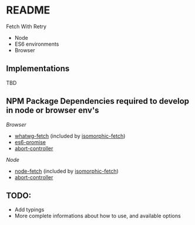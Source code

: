 # README

Fetch With Retry

- Node
- ES6 environments
- Browser


## Implementations

TBD


## NPM Package Dependencies required to develop in node or browser env's

*Browser*

* [whatwg-fetch](https://www.npmjs.com/package/whatwg-fetch) (included by [isomorphic-fetch](https://www.npmjs.com/package/isomorphic-fetch))
* [es6-promise](https://www.npmjs.com/package/es6-promise)
* [abort-controller](https://www.npmjs.com/package/abort-controller)

*Node*
* [node-fetch](https://www.npmjs.com/package/node-fetch) (included by [isomorphic-fetch](https://www.npmjs.com/package/isomorphic-fetch))
* [abort-controller](https://www.npmjs.com/package/abort-controller)


## TODO:

- Add typings
- More complete informations about how to use, and available options

